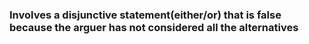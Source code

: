 ### Involves a disjunctive statement(either/or) that is false because the arguer has not considered all the alternatives